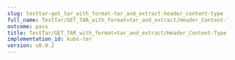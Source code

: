 ```yaml
---
slug: testtar-get_tar_with_format-tar_and_extract-header_content-type
full_name: TestTar/GET_TAR_with_format=tar_and_extract/Header_Content-Type
outcome: pass
title: TestTar/GET_TAR_with_format=tar_and_extract/Header_Content-Type
implementation_id: kubo-ter
version: v0.0.2
---
```


